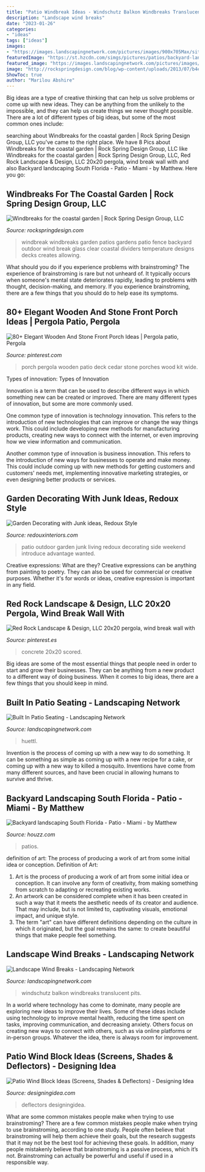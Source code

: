 ```yaml
---
title: "Patio Windbreak Ideas - Windschutz Balkon Windbreaks Translucent Pits"
description: "Landscape wind breaks"
date: "2023-01-26"
categories:
- "ideas"
tags: ["ideas"]
images:
- "https://images.landscapingnetwork.com/pictures/images/900x705Max/site_8/maureen-gilmer_1080.jpg"
featuredImage: "https://st.hzcdn.com/simgs/pictures/patios/backyard-landscaping-south-florida-matthew-giampietro-garden-design-img~63a1e25f07ca30fb_9-2638-1-5104004.jpg"
featured_image: "https://images.landscapingnetwork.com/pictures/images/900x705Max/site_8/maureen-gilmer_1080.jpg"
image: "http://rockspringdesign.com/blog/wp-content/uploads/2013/07/b4e7c06493788bd1f5566e9115383dc0-windbreak.jpg"
ShowToc: true
author: "Marilou Abshire"
---
```



Big ideas are a type of creative thinking that can help us solve problems or come up with new ideas. They can be anything from the unlikely to the impossible, and they can help us create things we never thought possible. There are a lot of different types of big ideas, but some of the most common ones include: 

	

		
searching about Windbreaks for the coastal garden | Rock Spring Design Group, LLC you've came to the right place. We have 8 Pics about Windbreaks for the coastal garden | Rock Spring Design Group, LLC like Windbreaks for the coastal garden | Rock Spring Design Group, LLC, Red Rock Landscape &amp; Design, LLC 20x20 pergola, wind break wall with and also Backyard landscaping South Florida - Patio - Miami - by Matthew. Here you go:
		
    
## Windbreaks For The Coastal Garden | Rock Spring Design Group, LLC

<img loading=lazy src="http://rockspringdesign.com/blog/wp-content/uploads/2013/07/b4e7c06493788bd1f5566e9115383dc0-windbreak.jpg" onerror="this.onerror=null;this.src='https://tse4.mm.bing.net/th?id=OIP.ugTVkgfv0KY-E5Up2Xg2WAHaFs&amp;pid=15.1';" alt="Windbreaks for the coastal garden | Rock Spring Design Group, LLC">

_Source: rockspringdesign.com_

>windbreak windbreaks garden patios gardens patio fence backyard outdoor wind break glass clear coastal dividers temperature designs decks creates allowing. 

	

What should you do if you experience problems with brainstroming?
The experience of brainstroming is rare but not unheard of. It typically occurs when someone's mental state deteriorates rapidly, leading to problems with thought, decision-making, and memory. If you experience brainstroming, there are a few things that you should do to help ease its symptoms.

    
## 80+ Elegant Wooden And Stone Front Porch Ideas | Pergola Patio, Pergola

<img loading=lazy src="https://i.pinimg.com/originals/71/64/1d/71641d7913d7ecab23b1d45f03b311ed.jpg" onerror="this.onerror=null;this.src='https://tse2.mm.bing.net/th?id=OIP.KmahHrOlPRf-74bMgDHKVAHaJ4&amp;pid=15.1';" alt="80+ Elegant Wooden And Stone Front Porch Ideas | Pergola patio, Pergola">

_Source: pinterest.com_

>porch pergola wooden patio deck cedar stone porches wood kit wide. 

	

Types of innovation:
Types of Innovation

Innovation is a term that can be used to describe different ways in which something new can be created or improved. There are many different types of innovation, but some are more commonly used.

One common type of innovation is technology innovation. This refers to the introduction of new technologies that can improve or change the way things work. This could include developing new methods for manufacturing products, creating new ways to connect with the internet, or even improving how we view information and communication.

Another common type of innovation is business innovation. This refers to the introduction of new ways for businesses to operate and make money. This could include coming up with new methods for getting customers and customers' needs met, implementing innovative marketing strategies, or even designing better products or services.

    
## Garden Decorating With Junk Ideas, Redoux Style

<img loading=lazy src="http://www.redouxinteriors.com/wp-content/uploads/2012/05/Outdoor-Patio-2.jpg" onerror="this.onerror=null;this.src='https://tse1.mm.bing.net/th?id=OIP.DgMBIBpEPkDP170JVo9WtgHaLH&amp;pid=15.1';" alt="Garden Decorating with Junk ideas, Redoux Style">

_Source: redouxinteriors.com_

>patio outdoor garden junk living redoux decorating side weekend introduce advantage wanted. 

	

Creative expressions: What are they?
Creative expressions can be anything from painting to poetry. They can also be used for commercial or creative purposes. Whether it's for words or ideas, creative expression is important in any field.

    
## Red Rock Landscape &amp; Design, LLC 20x20 Pergola, Wind Break Wall With

<img loading=lazy src="https://i.pinimg.com/originals/c4/f9/fa/c4f9fa6adf86e3986154af804b128fab.jpg" onerror="this.onerror=null;this.src='https://tse4.mm.bing.net/th?id=OIP.YhYZXQpR_8yNZTd8GZ3DTQHaFi&amp;pid=15.1';" alt="Red Rock Landscape &amp; Design, LLC 20x20 pergola, wind break wall with">

_Source: pinterest.es_

>concrete 20x20 scored. 

	

Big ideas are some of the most essential things that people need in order to start and grow their businesses. They can be anything from a new product to a different way of doing business. When it comes to big ideas, there are a few things that you should keep in mind. 

    
## Built In Patio Seating - Landscaping Network

<img loading=lazy src="https://images.landscapingnetwork.com/pictures/images/900x705Max/site_8/fire-pit-huettl-landscape-architecture_2512.jpg" onerror="this.onerror=null;this.src='https://tse2.mm.bing.net/th?id=OIP.mwpaePC0Q2tdAZKdUu9UDAHaE6&amp;pid=15.1';" alt="Built In Patio Seating - Landscaping Network">

_Source: landscapingnetwork.com_

>huettl. 

	

Invention is the process of coming up with a new way to do something. It can be something as simple as coming up with a new recipe for a cake, or coming up with a new way to killed a mosquito. Inventions have come from many different sources, and have been crucial in allowing humans to survive and thrive.

    
## Backyard Landscaping South Florida - Patio - Miami - By Matthew

<img loading=lazy src="https://st.hzcdn.com/simgs/pictures/patios/backyard-landscaping-south-florida-matthew-giampietro-garden-design-img~63a1e25f07ca30fb_9-2638-1-5104004.jpg" onerror="this.onerror=null;this.src='https://tse3.mm.bing.net/th?id=OIP._0HSlg6GdMWvW3j-Og1sFwHaFZ&amp;pid=15.1';" alt="Backyard landscaping South Florida - Patio - Miami - by Matthew">

_Source: houzz.com_

>patios. 

	

definition of art: The process of producing a work of art from some initial idea or conception.
Definition of Art:
1. Art is the process of producing a work of art from some initial idea or conception. It can involve any form of creativity, from making something from scratch to adapting or recreating existing works.
2. An artwork can be considered complete when it has been created in such a way that it meets the aesthetic needs of its creator and audience. That may include, but is not limited to, captivating visuals, emotional impact, and unique style.
3. The term "art" can have different definitions depending on the culture in which it originated, but the goal remains the same: to create beautiful things that make people feel something.

    
## Landscape Wind Breaks - Landscaping Network

<img loading=lazy src="https://images.landscapingnetwork.com/pictures/images/900x705Max/site_8/maureen-gilmer_1080.jpg" onerror="this.onerror=null;this.src='https://tse4.mm.bing.net/th?id=OIP.1FSboucOHtXYJVLbUh_nuwHaFj&amp;pid=15.1';" alt="Landscape Wind Breaks - Landscaping Network">

_Source: landscapingnetwork.com_

>windschutz balkon windbreaks translucent pits. 

	

In a world where technology has come to dominate, many people are exploring new ideas to improve their lives. Some of these ideas include using technology to improve mental health, reducing the time spent on tasks, improving communication, and decreasing anxiety. Others focus on creating new ways to connect with others, such as via online platforms or in-person groups. Whatever the idea, there is always room for improvement.

    
## Patio Wind Block Ideas (Screens, Shades &amp; Deflectors) - Designing Idea

<img loading=lazy src="https://designingidea.com/wp-content/uploads/2021/06/patio-with-pergola-and-plastic-panels-wind-block-and-privacy-curtains-ss-728x484.jpg" onerror="this.onerror=null;this.src='https://tse3.mm.bing.net/th?id=OIP.HP1d8Eod4Ukn9GHHS1jq4wHaE7&amp;pid=15.1';" alt="Patio Wind Block Ideas (Screens, Shades &amp; Deflectors) - Designing Idea">

_Source: designingidea.com_

>deflectors designingidea. 

	

What are some common mistakes people make when trying to use brainstroming?
There are a few common mistakes people make when trying to use brainstroming, according to one study. People often believe that brainstroming will help them achieve their goals, but the research suggests that it may not be the best tool for achieving these goals. In addition, many people mistakenly believe that brainstroming is a passive process, which it’s not. Brainstroming can actually be powerful and useful if used in a responsible way.

